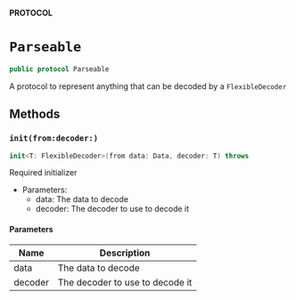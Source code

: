 **PROTOCOL**

# `Parseable`

```swift
public protocol Parseable
```

A protocol to represent anything that can be decoded by a `FlexibleDecoder`

## Methods
### `init(from:decoder:)`

```swift
init<T: FlexibleDecoder>(from data: Data, decoder: T) throws
```

Required initializer

- Parameters:
  - data: The data to decode
  - decoder: The decoder to use to decode it

#### Parameters

| Name | Description |
| ---- | ----------- |
| data | The data to decode |
| decoder | The decoder to use to decode it |